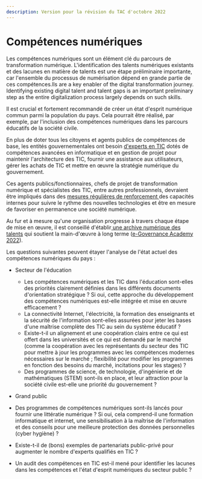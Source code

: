 ```yaml
---
description: Version pour la révision du TAC d'octobre 2022
---
```


# Compétences numériques

Les compétences numériques sont un élément clé du parcours de transformation numérique. L'identification des talents numériques existants et des lacunes en matière de talents est une étape préliminaire importante, car l'ensemble du processus de numérisation dépend en grande partie de ces compétences.lls are a key enabler of the digital transformation journey. Identifying existing digital talent and talent gaps is an important preliminary step as the entire digitalization process largely depends on such skills.

Il est crucial et fortement recommandé de créer un état d'esprit numérique commun parmi la population du pays. Cela pourrait être réalisé, par exemple, par l'inclusion des compétences numériques dans les parcours éducatifs de la société civile.

En plus de doter tous les citoyens et agents publics de compétences de base, les entités gouvernementales ont besoin [d'experts en TIC](https://app.gitbook.com/o/pxmRWOPoaU8fUAbbcrus/s/4D3oEcPGpYoKnwkQmCzJ/\~/changes/340/guide-de-mise-en-oeuvre-de-govstack/annexe/taxonomie-des-profils-utilisateur-govstack) dotés de compétences avancées en informatique et en gestion de projet pour maintenir l'architecture des TIC, fournir une assistance aux utilisateurs, gérer les achats de TIC et mettre en œuvre la stratégie numérique du gouvernement.

Ces agents publics/fonctionnaires, chefs de projet de transformation numérique et spécialistes des TIC, entre autres professionnels, devraient être impliqués dans des [mesures régulières de renforcement ](http://localhost:5000/o/pxmRWOPoaU8fUAbbcrus/s/zdXe8NbIMZIv5sydPBf6/)des capacités internes pour suivre le rythme des nouvelles technologies et être en mesure de favoriser en permanence une société numérique.

Au fur et à mesure qu'une organisation progresse à travers chaque étape de mise en œuvre, il est conseillé d'établir[ une archive numérique des talents](http://localhost:5000/o/pxmRWOPoaU8fUAbbcrus/s/zdXe8NbIMZIv5sydPBf6/) qui soutient la main-d'œuvre à long terme ([e-Governance Academy 2022](https://ega.ee/publication/study-kenya-digital-readiness/)).

Les questions suivantes peuvent étayer l'analyse de l'état actuel des compétences numériques du pays :

*   Secteur de l'éducation

    * Les compétences numériques et les TIC dans l'éducation sont-elles des priorités clairement définies dans les différents documents d'orientation stratégique ? Si oui, cette approche du développement des compétences numériques est-elle intégrée et mise en œuvre efficacement ?
    * La connectivité Internet, l'électricité, la formation des enseignants et la sécurité de l'information sont-elles assurées pour jeter les bases d'une maîtrise complète des TIC au sein du système éducatif ?
    * Existe-t-il un alignement et une coopération clairs entre ce qui est offert dans les universités et ce qui est demandé par le marché (comme la coopération avec les représentants du secteur des TIC pour mettre à jour les programmes avec les compétences modernes nécessaires sur le marché ; flexibilité pour modifier les programmes en fonction des besoins du marché, incitations pour les stages) ?
    * Des programmes de science, de technologie, d'ingénierie et de mathématiques (STEM) sont-ils en place, et leur attraction pour la société civile est-elle une priorité du gouvernement ?&#x20;

    &#x20;
* Grand public
* Des programmes de compétences numériques sont-ils lancés pour fournir une littératie numérique ? Si oui, cela comprend-il une formation informatique et internet, une sensibilisation à la maîtrise de l'information et des conseils pour une meilleure protection des données personnelles (cyber hygiène) ?
* Existe-t-il de (bons) exemples de partenariats public-privé pour augmenter le nombre d'experts qualifiés en TIC ?
* Un audit des compétences en TIC est-il mené pour identifier les lacunes dans les compétences et l'état d'esprit numériques du secteur public ?

&#x20;
